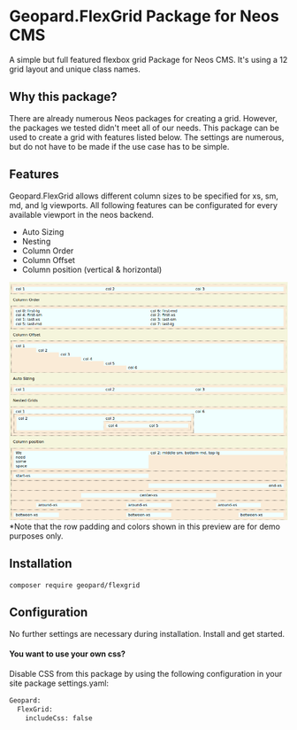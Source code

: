 # Geopard.FlexGrid Package for Neos CMS #

A simple but full featured flexbox grid Package for Neos CMS. It's using a 12 grid layout and unique class names.

## Why this package?
There are already numerous Neos packages for creating a grid. However, the packages we tested didn't meet all of our needs. This package can be used to create a grid with features listed below. The settings are numerous, but do not have to be made if the use case has to be simple.

## Features
Geopard.FlexGrid allows different column sizes to be specified for xs, sm, md, and lg viewports. All following features can be configurated for every available viewport in the neos backend.
- Auto Sizing
- Nesting
- Column Order
- Column Offset
- Column position (vertical & horizontal)

![Preview](.github/preview.png?raw=true "Preview")
*Note that the row padding and colors shown in this preview are for demo purposes only.

## Installation
```
composer require geopard/flexgrid
```

## Configuration

No further settings are necessary during installation. Install and get started.

#### You want to use your own css?
Disable CSS from this package by using the following configuration in your site package settings.yaml: 
```
Geopard:
  FlexGrid:
    includeCss: false
```